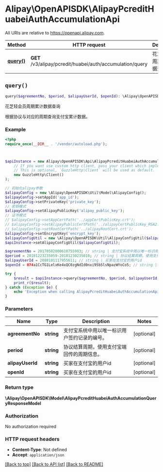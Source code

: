 # Alipay\OpenAPISDK\AlipayPcreditHuabeiAuthAccumulationApi

All URIs are relative to https://openapi.alipay.com.

Method | HTTP request | Description
------------- | ------------- | -------------
[**query()**](AlipayPcreditHuabeiAuthAccumulationApi.md#query) | **GET** /v3/alipay/pcredit/huabei/auth/accumulation/query | 花芝轻会员周期累计数据查询


## `query()`

```php
query($agreementNo, $period, $alipayUserId, $openId): \Alipay\OpenAPISDK\Model\AlipayPcreditHuabeiAuthAccumulationQueryResponseModel
```

花芝轻会员周期累计数据查询

根据协议与对应的周期查询支付宝累计数据。

### Example

```php
<?php
require_once(__DIR__ . '/vendor/autoload.php');



$apiInstance = new Alipay\OpenAPISDK\Api\AlipayPcreditHuabeiAuthAccumulationApi(
    // If you want use custom http client, pass your client which implements `GuzzleHttp\ClientInterface`.
    // This is optional, `GuzzleHttp\Client` will be used as default.
    new GuzzleHttp\Client()
);

// 初始化alipay参数
$alipayConfig = new \Alipay\OpenAPISDK\Util\Model\AlipayConfig();
$alipayConfig->setAppId('app_id');
$alipayConfig->setPrivateKey('private_key');
// 密钥模式
$alipayConfig->setAlipayPublicKey('alipay_public_key');
// 证书模式
// $alipayConfig->setAppCertPath('../appCertPublicKey.crt');
// $alipayConfig->setAlipayPublicCertPath('../alipayCertPublicKey_RSA2.crt');
// $alipayConfig->setRootCertPath('../alipayRootCert.crt');
$alipayConfig->setEncryptKey('encrypt_key');
$alipayConfigUtil = new \Alipay\OpenAPISDK\Util\AlipayConfigUtil($alipayConfig);
$apiInstance->setAlipayConfigUtil($alipayConfigUtil);

$agreementNo = 20170502000610755993; // string | 支付宝系统中用以唯一标识用户签约记录的编号。
$period = 20181223235059-20181230235010; // string | 协议结算周期，使用支付宝端回传的周期信息。
$alipayUserId = 2088101117955611; // string | 买家在支付宝的用户id
$openId = 074a1CcTG1LelxKe4xQC0zgNdId0nxi95b5lsNpazWYoCo5; // string | 买家在支付宝的用户id

try {
    $result = $apiInstance->query($agreementNo, $period, $alipayUserId, $openId);
    print_r($result);
} catch (Exception $e) {
    echo 'Exception when calling AlipayPcreditHuabeiAuthAccumulationApi->query: ', $e->getMessage(), PHP_EOL;
}
```

### Parameters

Name | Type | Description  | Notes
------------- | ------------- | ------------- | -------------
 **agreementNo** | **string**| 支付宝系统中用以唯一标识用户签约记录的编号。 | [optional]
 **period** | **string**| 协议结算周期，使用支付宝端回传的周期信息。 | [optional]
 **alipayUserId** | **string**| 买家在支付宝的用户id | [optional]
 **openId** | **string**| 买家在支付宝的用户id | [optional]

### Return type

**\Alipay\OpenAPISDK\Model\AlipayPcreditHuabeiAuthAccumulationQueryResponseModel**

### Authorization

No authorization required

### HTTP request headers

- **Content-Type**: Not defined
- **Accept**: `application/json`

[[Back to top]](#) [[Back to API list]](../../README.md#api-endpoints)
[[Back to README]](../../README.md)
